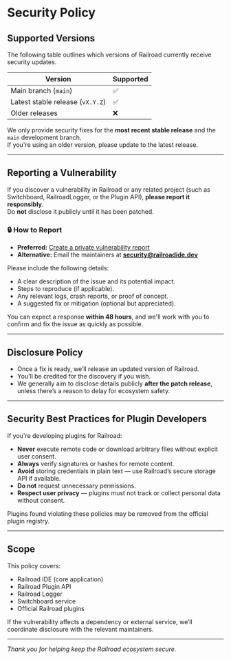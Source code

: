 # Security Policy

## Supported Versions

The following table outlines which versions of Railroad currently receive security updates.

| Version | Supported |
|----------|------------|
| Main branch (`main`) | ✅ |
| Latest stable release (`vX.Y.Z`) | ✅ |
| Older releases | ❌ |

We only provide security fixes for the **most recent stable release** and the `main` development branch.  
If you're using an older version, please update to the latest release.

---

## Reporting a Vulnerability

If you discover a vulnerability in Railroad or any related project (such as Switchboard, RailroadLogger, or the Plugin API), **please report it responsibly**.  
Do **not** disclose it publicly until it has been patched.

### 🔒 How to Report
- **Preferred:** [Create a private vulnerability report](https://github.com/Railroad-Team/Railroad/security/advisories/new)
- **Alternative:** Email the maintainers at **security@railroadide.dev**

Please include the following details:
- A clear description of the issue and its potential impact.
- Steps to reproduce (if applicable).
- Any relevant logs, crash reports, or proof of concept.
- A suggested fix or mitigation (optional but appreciated).

You can expect a response **within 48 hours**, and we'll work with you to confirm and fix the issue as quickly as possible.

---

## Disclosure Policy

- Once a fix is ready, we’ll release an updated version of Railroad.
- You’ll be credited for the discovery if you wish.
- We generally aim to disclose details publicly **after the patch release**, unless there’s a reason to delay for ecosystem safety.

---

## Security Best Practices for Plugin Developers

If you're developing plugins for Railroad:
- **Never** execute remote code or download arbitrary files without explicit user consent.
- **Always** verify signatures or hashes for remote content.
- **Avoid** storing credentials in plain text — use Railroad’s secure storage API if available.
- **Do not** request unnecessary permissions.
- **Respect user privacy** — plugins must not track or collect personal data without consent.

Plugins found violating these policies may be removed from the official plugin registry.

---

## Scope

This policy covers:
- Railroad IDE (core application)
- Railroad Plugin API
- Railroad Logger
- Switchboard service
- Official Railroad plugins

If the vulnerability affects a dependency or external service, we’ll coordinate disclosure with the relevant maintainers.

---

*Thank you for helping keep the Railroad ecosystem secure.*
